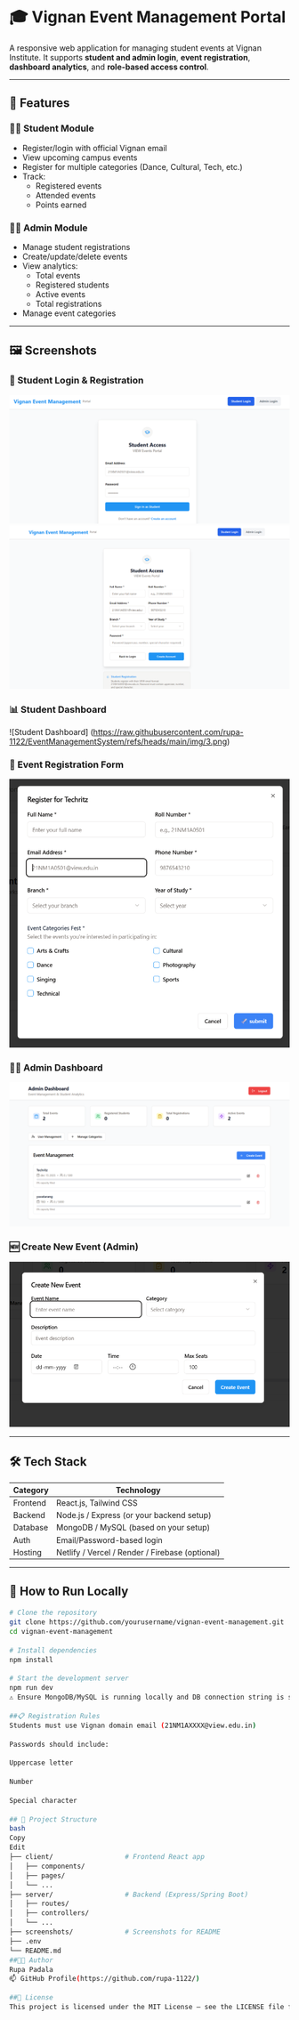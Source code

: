 # 🎓 Vignan Event Management Portal

A responsive web application for managing student events at Vignan Institute. It supports **student and admin login**, **event registration**, **dashboard analytics**, and **role-based access control**.

---

## 📌 Features

### 🧑‍🎓 Student Module
- Register/login with official Vignan email
- View upcoming campus events
- Register for multiple categories (Dance, Cultural, Tech, etc.)
- Track:
  - Registered events
  - Attended events
  - Points earned

### 🧑‍💼 Admin Module
- Manage student registrations
- Create/update/delete events
- View analytics:
  - Total events
  - Registered students
  - Active events
  - Total registrations
- Manage event categories

---

## 🖼️ Screenshots

### 🔐 Student Login & Registration
![Student Login](https://raw.githubusercontent.com/rupa-1122/EventManagementSystem/refs/heads/main/img/1.png)
![Student Registration](https://raw.githubusercontent.com/rupa-1122/EventManagementSystem/refs/heads/main/img/2.png)

### 📊 Student Dashboard
![Student Dashboard] (https://raw.githubusercontent.com/rupa-1122/EventManagementSystem/refs/heads/main/img/3.png)

### 📝 Event Registration Form
![Event Registration Form](https://raw.githubusercontent.com/rupa-1122/EventManagementSystem/refs/heads/main/img/4.png)

### 🧑‍💼 Admin Dashboard
![Admin Dashboard](https://raw.githubusercontent.com/rupa-1122/EventManagementSystem/refs/heads/main/img/5.png)

### 🆕 Create New Event (Admin)
![Create New Event](https://raw.githubusercontent.com/rupa-1122/EventManagementSystem/refs/heads/main/img/6.png)

---

## 🛠️ Tech Stack

| Category | Technology |
|----------|------------|
| Frontend | React.js, Tailwind CSS |
| Backend  | Node.js / Express (or your backend setup) |
| Database | MongoDB / MySQL (based on your setup) |
| Auth     | Email/Password-based login |
| Hosting  | Netlify / Vercel / Render / Firebase (optional) |

---

## 🏁 How to Run Locally

```bash
# Clone the repository
git clone https://github.com/yourusername/vignan-event-management.git
cd vignan-event-management

# Install dependencies
npm install

# Start the development server
npm run dev
⚠️ Ensure MongoDB/MySQL is running locally and DB connection string is set in .env.

##📋 Registration Rules
Students must use Vignan domain email (21NM1AXXXX@view.edu.in)

Passwords should include:

Uppercase letter

Number

Special character

## 📂 Project Structure
bash
Copy
Edit
├── client/                  # Frontend React app
│   ├── components/
│   ├── pages/
│   └── ...
├── server/                  # Backend (Express/Spring Boot)
│   ├── routes/
│   ├── controllers/
│   └── ...
├── screenshots/             # Screenshots for README
├── .env
└── README.md
##👩‍💻 Author
Rupa Padala
📫 GitHub Profile(https://github.com/rupa-1122/)

##📃 License
This project is licensed under the MIT License – see the LICENSE file for details.
